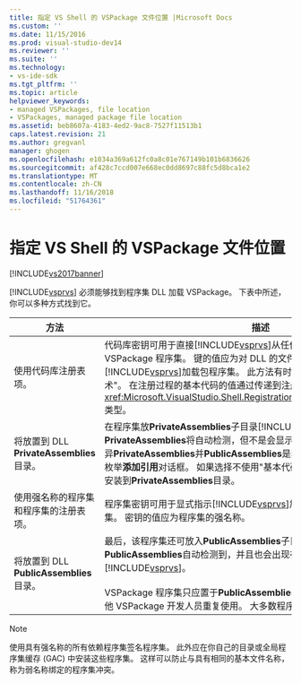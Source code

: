 ```yaml
---
title: 指定 VS Shell 的 VSPackage 文件位置 |Microsoft Docs
ms.custom: ''
ms.date: 11/15/2016
ms.prod: visual-studio-dev14
ms.reviewer: ''
ms.suite: ''
ms.technology:
- vs-ide-sdk
ms.tgt_pltfrm: ''
ms.topic: article
helpviewer_keywords:
- managed VSPackages, file location
- VSPackages, managed package file location
ms.assetid: beb8607a-4183-4ed2-9ac8-7527f11513b1
caps.latest.revision: 21
ms.author: gregvanl
manager: ghogen
ms.openlocfilehash: e1034a369a612fc0a8c01e767149b101b6836626
ms.sourcegitcommit: af428c7ccd007e668ec0dd8697c88fc5d8bca1e2
ms.translationtype: MT
ms.contentlocale: zh-CN
ms.lasthandoff: 11/16/2018
ms.locfileid: "51764361"
---
```

# <a name="specifying-vspackage-file-location-to-the-vs-shell"></a>指定 VS Shell 的 VSPackage 文件位置
[!INCLUDE[vs2017banner](../../includes/vs2017banner.md)]

[!INCLUDE[vsprvs](../../includes/vsprvs-md.md)] 必须能够找到程序集 DLL 加载 VSPackage。 下表中所述，你可以多种方式找到它。  
  
|方法|描述|  
|------------|-----------------|  
|使用代码库注册表项。|代码库密钥可用于直接[!INCLUDE[vsprvs](../../includes/vsprvs-md.md)]从任何完全限定的文件路径加载 VSPackage 程序集。 键的值应为对 DLL 的文件路径。 这是最佳的方式有[!INCLUDE[vsprvs](../../includes/vsprvs-md.md)]加载包程序集。 此方法有时称为"代码库/私钥安装目录技术"。 在注册过程的基本代码的值通过传递到注册特性类的实例<xref:Microsoft.VisualStudio.Shell.RegistrationAttribute.RegistrationContext>类型。|  
|将放置到 DLL **PrivateAssemblies**目录。|在程序集放**PrivateAssemblies**子目录[!INCLUDE[vsprvs](../../includes/vsprvs-md.md)]目录。 程序集位于**PrivateAssemblies**将自动检测，但不是会显示在**添加引用**对话框。 之间的差异**PrivateAssemblies**并**PublicAssemblies**是程序集在**PublicAssemblies**中枚举**添加引用**对话框。 如果选择不使用"基本代码/私钥安装目录"的技术，则应安装到**PrivateAssemblies**目录。|  
|使用强名称的程序集和程序集的注册表项。|程序集密钥可用于显式指示[!INCLUDE[vsprvs](../../includes/vsprvs-md.md)]加载强名称 VSPackage 程序集。 密钥的值应为程序集的强名称。|  
|将放置到 DLL **PublicAssemblies**目录。|最后，该程序集还可放入**PublicAssemblies**子目录。 程序集位于**PublicAssemblies**自动检测到，并且也会出现在**添加引用**中的对话框[!INCLUDE[vsprvs](../../includes/vsprvs-md.md)]。<br /><br /> VSPackage 程序集只应置于**PublicAssemblies**目录包含托管组件，旨在由其他 VSPackage 开发人员重复使用。 大多数程序集不符合此条件。|  
  
> [!NOTE]
>  使用具有强名称的所有依赖程序集签名程序集。 此外应在你自己的目录或全局程序集缓存 (GAC) 中安装这些程序集。 这样可以防止与具有相同的基本文件名称，称为弱名称绑定的程序集冲突。

